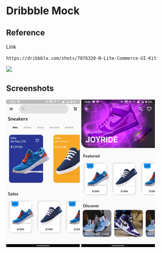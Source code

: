 # Dribbble Mock

## Reference
Link
```http
https://dribbble.com/shots/7076320-N-Lite-Commerce-UI-Kit
```

<img src = "https://cdn.dribbble.com/users/1536224/screenshots/7076320/media/c7ed2ef7369f7690f3fcd19075cd9857.png">


## Screenshots
<img src = "screenshots/screenshot.png" width=200> <img src = "screenshots/screenshot_1.png" width=200 >